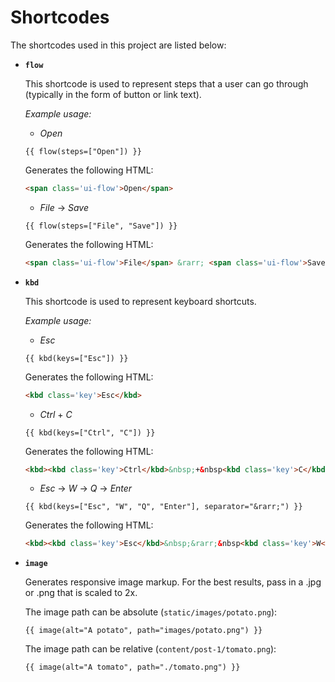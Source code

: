 # Shortcodes

The shortcodes used in this project are listed below:

- __`flow`__

  This shortcode is used to represent steps that a user can go through (typically in the form of button or link text).

  _Example usage:_

  - _Open_

  ```
  {{ flow(steps=["Open"]) }}
  ```

  Generates the following HTML:

  ```html
  <span class='ui-flow'>Open</span>
  ```

  - _File_ -> _Save_

  ```
  {{ flow(steps=["File", "Save"]) }}
  ```

  Generates the following HTML:

  ```html
  <span class='ui-flow'>File</span> &rarr; <span class='ui-flow'>Save</span>
  ```

- __`kbd`__

  This shortcode is used to represent keyboard shortcuts.

  _Example usage:_

  - _Esc_

  ```
  {{ kbd(keys=["Esc"]) }}
  ```

  Generates the following HTML:

  ```html
  <kbd class='key'>Esc</kbd>
  ```

  - _Ctrl_ + _C_

  ```
  {{ kbd(keys=["Ctrl", "C"]) }}
  ```

  Generates the following HTML:

  ```html
  <kbd><kbd class='key'>Ctrl</kbd>&nbsp;+&nbsp<kbd class='key'>C</kbd></kbd>
  ```

  - _Esc_ -> _W_ -> _Q_ -> _Enter_

  ```
  {{ kbd(keys=["Esc", "W", "Q", "Enter"], separator="&rarr;") }}
  ```

  Generates the following HTML:

  ```html
  <kbd><kbd class='key'>Esc</kbd>&nbsp;&rarr;&nbsp<kbd class='key'>W</kbd>&nbsp;&rarr;&nbsp<kbd class='key'>Q</kbd>&nbsp;&rarr;&nbsp<kbd class='key'>Enter</kbd></kbd>
  ```

- __`image`__

  Generates responsive image markup. For the best results, pass in a .jpg or .png that is scaled to 2x.

  The image path can be absolute (`static/images/potato.png`):

  ```
  {{ image(alt="A potato", path="images/potato.png") }}
  ```

  The image path can be relative (`content/post-1/tomato.png`):

  ```
  {{ image(alt="A tomato", path="./tomato.png") }}
  ```
